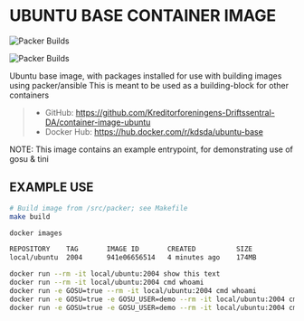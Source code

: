 # UBUNTU BASE CONTAINER IMAGE
![Packer Builds](https://github.com/Kreditorforeningens-Driftssentral-DA/container-image-ubuntu/workflows/Packer%Builds/badge.svg)

![Packer Builds](https://github.com/Kreditorforeningens-Driftssentral-DA/container-image-ubuntu/workflows/.github/workflows/packer-builds.yml/badge.svg)

Ubuntu base image, with packages installed for use with building images using packer/ansible
This is meant to be used as a building-block for other containers

> * GitHub: https://github.com/Kreditorforeningens-Driftssentral-DA/container-image-ubuntu
> * Docker Hub: https://hub.docker.com/r/kdsda/ubuntu-base

NOTE: This image contains an example entrypoint, for demonstrating use of gosu & tini

## EXAMPLE USE
```bash
# Build image from /src/packer; see Makefile
make build

docker images

REPOSITORY    TAG       IMAGE ID       CREATED          SIZE
local/ubuntu  2004      941e06656514   4 minutes ago    174MB

docker run --rm -it local/ubuntu:2004 show this text
docker run --rm -it local/ubuntu:2004 cmd whoami
docker run -e GOSU=true --rm -it local/ubuntu:2004 cmd whoami
docker run -e GOSU=true -e GOSU_USER=demo --rm -it local/ubuntu:2004 cmd whoami
docker run -e GOSU=true -e GOSU_USER=demo --rm -it local/ubuntu:2004 cmd bash
```
